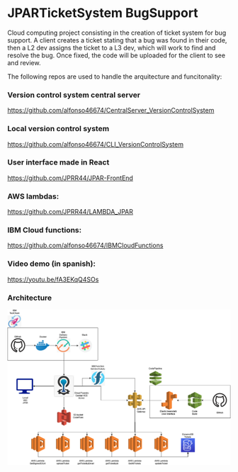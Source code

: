 # JPARTicketSystem BugSupport
Cloud computing project consisting in the creation of ticket system for bug support. A client creates a ticket stating that a bug was found in their code, then a L2 dev assigns the ticket to a L3 dev, which will work to find and resolve the bug. Once fixed, the code will be uploaded for the client to see and review.


The following repos are used to handle the arquitecture and funcitonality:

### Version control system central server
https://github.com/alfonso46674/CentralServer_VersionControlSystem

### Local version control system
https://github.com/alfonso46674/CLI_VersionControlSystem

### User interface made in React
https://github.com/JPRR44/JPAR-FrontEnd

### AWS lambdas:
https://github.com/JPRR44/LAMBDA_JPAR

### IBM Cloud functions:
https://github.com/alfonso46674/IBMCloudFunctions


### Video demo (in spanish):
https://youtu.be/fA3EKqQ4SOs

### Architecture
![Architecture](Architecture.png)
